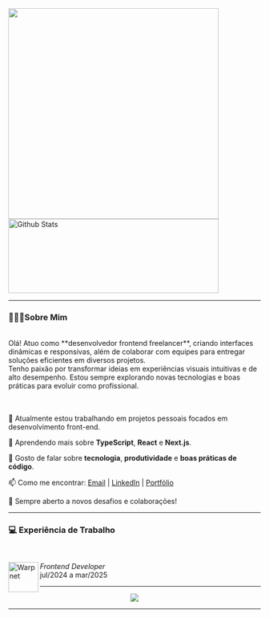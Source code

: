 
<!-- ![Yz-ryujin Banner Image](./Hero%20Banner.png) -->

<div style="align-items: center; justify-content: center">
    <img height="" width="420em" src="https://github-readme-stats.vercel.app/api?username=yz-ryujin&theme=midnight-purple&show_icons=true&locale=pt-br&hide_title=true&rank_icon=github" />
  <img height="148em" width="420em" src="https://github-readme-streak-stats.herokuapp.com/?user=yz-ryujin&theme=midnight-purple&hide_border=false&locale=pt-br" alt="Github Stats"/>
</div>

---

### 👨🏽‍💻Sobre Mim
<br>
Olá! Atuo como **desenvolvedor frontend freelancer**, criando interfaces dinâmicas e responsivas, além de colaborar com equipes para entregar soluções eficientes em diversos projetos.<br>
Tenho paixão por transformar ideias em experiências visuais intuitivas e de alto desempenho. Estou sempre explorando novas tecnologias e boas práticas para evoluir como profissional.
<br><br><br>

🔭 Atualmente estou trabalhando em projetos pessoais focados em desenvolvimento front-end.

🌱 Aprendendo mais sobre **TypeScript**, **React** e **Next.js**.

💬 Gosto de falar sobre **tecnologia**, **produtividade** e **boas práticas de código**.

📫 Como me encontrar: [Email](ryujincode.dev@gmail.com) | [LinkedIn](https://linkedin.com/in/seuusuario) | [Portfólio](https://ryujinportfo.netlify.app)

🚀 Sempre aberto a novos desafios e colaborações!


---


### 💻 Experiência de Trabalho
<br>
<div>
  <a href="https://www.startedgo.com/">
    <img align="left" height="60px" width="60px" alt="Warpnet" src="https://media.licdn.com/dms/image/v2/D4D0BAQGuilr9TX76gw/company-logo_100_100/company-logo_100_100/0/1724434633624/startedgoo_logo?e=1750896000&v=beta&t=BEArxmHOiG6fhkQ3rpKG1DyDRT6D-2pTBYQvwSRH_pM"/>
  </a>
  
*Frontend Developer*  
jul/2024 a mar/2025
</div>

---

<p align="center">
  <a href="https://skillicons.dev">
    <img src="https://skillicons.dev/icons?i=html,css,javascript,react,next,windicss,git,figma" />
  </a>
</p>

---

